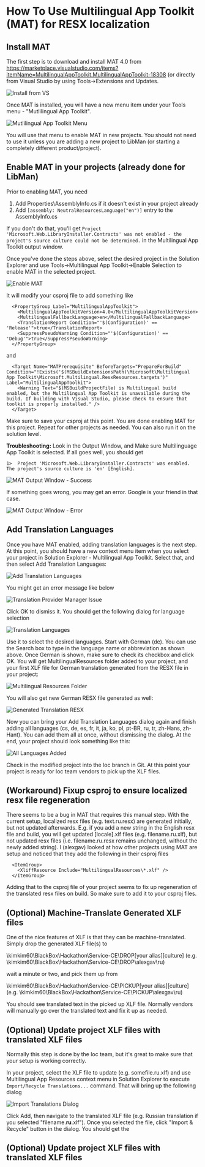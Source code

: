 # How To Use Multilingual App Toolkit (MAT) for RESX localization

## Install MAT

The first step is to download and install MAT 4.0 from https://marketplace.visualstudio.com/items?itemName=MultilingualAppToolkit.MultilingualAppToolkit-18308 (or directly from Visual Studio by using Tools->Extensions and Updates.

![Install from VS](./images/InstallMATFromVS.png)

Once MAT is installed, you will have a new menu item under your Tools menu - "Mutlilingual App Toolkit". 

![Mutlilingual App Toolkit Menu](./images/ToolsMATMenuItem.png)

You will use that menu to enable MAT in new projects. You should not need to use it unless you are adding a new project to LibMan (or starting a completely different product/project). 

## Enable MAT in your projects (already done for LibMan)

Prior to enabling MAT, you need 

1. Add Properties\AssemblyInfo.cs if it doesn't exist in your project already
2. Add ```[assembly: NeutralResourcesLanguage("en")]``` entry to the AssemblyInfo.cs

If you don't do that, you'll get ```Project 'Microsoft.Web.LibraryInstaller.Contracts' was not enabled - the project's source culture could not be determined.``` in the Multilingual App Toolkit output window.

Once you've done the steps above, select the desired project in the Solution Explorer and use Tools->Multilingual App Toolkit->Enable Selection to enable MAT in the selected project. 

![Enable MAT](./images/EnableMAT.png)

It will modify your csproj file to add something like
```
  <PropertyGroup Label="MultilingualAppToolkit">
    <MultilingualAppToolkitVersion>4.0</MultilingualAppToolkitVersion>
    <MultilingualFallbackLanguage>en</MultilingualFallbackLanguage>
    <TranslationReport Condition="'$(Configuration)' == 'Release'">true</TranslationReport>
    <SuppressPseudoWarning Condition="'$(Configuration)' == 'Debug'">true</SuppressPseudoWarning>
  </PropertyGroup>
```

and

```
  <Target Name="MATPrerequisite" BeforeTargets="PrepareForBuild" Condition="!Exists('$(MSBuildExtensionsPath)\Microsoft\Multilingual App Toolkit\Microsoft.Multilingual.ResxResources.targets')" Label="MultilingualAppToolkit">
    <Warning Text="$(MSBuildProjectFile) is Multilingual build enabled, but the Multilingual App Toolkit is unavailable during the build. If building with Visual Studio, please check to ensure that toolkit is properly installed." />
  </Target>
```

Make sure to save your csproj at this point. You are done enabling MAT for this project. Repeat for other projects as needed. You can also run it on the solution level.

**Troubleshooting:** Look in the Output Window, and Make sure Multilinguage App Toolkit is selected. If all goes well, you should get 

```
1>  Project 'Microsoft.Web.LibraryInstaller.Contracts' was enabled.  The project's source culture is 'en' [English]. 
```

![MAT Output Window - Success](./images/MATSuccess.png)

If something goes wrong, you may get an error. Google is your friend in that case.

![MAT Output Window - Error](./images/MATError.png)

## Add Translation Languages

Once you have MAT enabled, adding translation languages is the next step. At this point, you should have a new context menu item when you select your project in Solution Explorer - Multilingual App Toolkit. Select that, and then select Add Translation Languages:

![Add Translation Languages](./images/AddTranslationLanguages.png)

You might get an error message like below

![Translation Provider Manager Issue](./images/TranslationProviderManagerIssue.png)

Click OK to dismiss it. You should get the following dialog for language selection

![Translation Languages](./images/TranslationLanguagesDialog.png)

Use it to select the desired languages. Start with German (de). You can use the Search box to type in the language name or abbreviation as shown above. Once German is shown, make sure to check its checkbox and click OK. You will get MultilingualResources folder added to your project, and your first XLF file for German translation generated from the RESX file in your project:

![Multilingual Resources Folder](./images/MultilingualResourcesFolder.png)

You will also get new German RESX file generated as well:

![Generated Translation RESX](./images/GeneratedTranslationResx.png)

Now you can bring your Add Translation Languages dialog again and finish adding all languages (cs, de, es, fr, it, ja, ko, pl, pt-BR, ru, tr, zh-Hans, zh-Hant). You can add them all at once, without dismissing the dialog. At the end, your project should look something like this:

![All Languages Added](./images/AllLanguagesAdded.png)

Check in the modified project into the loc branch in Git. At this point your project is ready for loc team vendors to pick up the XLF files.

## (Workaround) Fixup csproj to ensure localized resx file regeneration

There seems to be a bug in MAT that requires this manual step. With the current setup, localized resx files (e.g. text.ru.resx) are generated initially, but not updated afterwards. E.g. if you add a new string in the English resx file and build, you will get updated [locale].xlf files (e.g. filename.ru.xlf), but not updated resx files (i.e. filename.ru.resx remains unchanged, without the newly added string). I (alexgav) looked at how other projects using MAT are setup and noticed that they add the following in their csproj files

```
  <ItemGroup>
    <XliffResource Include="MultilingualResources\*.xlf" />
  </ItemGroup>
```

Adding that to the csproj file of your project seems to fix up regeneration of the translated resx files on build. So make sure to add it to your csproj files.

## (Optional) Machine-Translate Generated XLF files

One of the nice features of XLF is that they can be machine-translated. Simply drop the generated XLF file(s) to 

\\kimkim60\BlackBox\Hackathon\Service-CE\DROP\[your alias]\[culture] (e.g. \\kimkim60\BlackBox\Hackathon\Service-CE\DROP\alexgav\ru)

wait a minute or two, and pick them up from 

\\kimkim60\BlackBox\Hackathon\Service-CE\PICKUP\[your alias]\[culture] (e.g. \\kimkim60\BlackBox\Hackathon\Service-CE\PICKUP\alexgav\ru)

You should see translated text in the picked up XLF file. Normally vendors will manually go over the translated text and fix it up as needed. 

## (Optional) Update project XLF files with translated XLF files

Normally this step is done by the loc team, but it's great to make sure that your setup is working correctly.

In your project, select the XLF file to update (e.g. somefile.ru.xlf) and use Multilingual App Resources context menu in Solution Explorer to execute ```Import/Recycle Translations...``` command. That will bring up the following dialog

![Import Translations Dialog](./images/ImportTranslationsDialog.png)

Click Add, then navigate to the translated XLF file (e.g. Russian translation if you selected "filename.**ru**.xlf"). Once you selected the file, click "Import & Recycle" button in the dialog. You should get the 

## (Optional) Update project XLF files with translated XLF files
